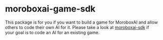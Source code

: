 # moroboxai-game-sdk

This package is for you if you want to build a game for MoroboxAI and allow others to code their own AI for it.
Please take a look at [moroboxai-sdk](https://github.com/moroboxai/moroboxai-sdk) if your goal is to code an AI for an existing game.
